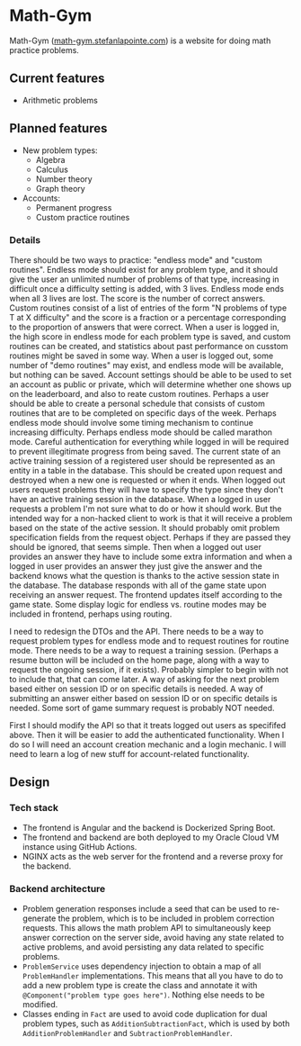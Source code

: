 # Math-Gym

Math-Gym ([math-gym.stefanlapointe.com](https://math-gym.stefanlapointe.com)) is a website for doing math practice problems.

## Current features

- Arithmetic problems

## Planned features

- New problem types:
  - Algebra
  - Calculus
  - Number theory
  - Graph theory
- Accounts:
  - Permanent progress
  - Custom practice routines

### Details

There should be two ways to practice: "endless mode" and "custom routines". Endless mode should exist for any problem type, and it should give the user an unlimited number of problems of that type, increasing in difficult once a difficulty setting is added, with 3 lives. Endless mode ends when all 3 lives are lost. The score is the number of correct answers. Custom routines consist of a list of entries of the form "N problems of type T at X difficulty" and the score is a fraction or a percentage corresponding to the proportion of answers that were correct. When a user is logged in, the high score in endless mode for each problem type is saved, and custom routines can be created, and statistics about past performance on cusstom routines might be saved in some way. When a user is logged out, some number of "demo routines" may exist, and endless mode will be available, but nothing can be saved. Account settings should be able to be used to set an account as public or private, which will determine whether one shows up on the leaderboard, and also to reate custom routines. Perhaps a user should be able to create a personal schedule that consists of custom routines that are to be completed on specific days of the week. Perhaps endless mode should involve some timing mechanism to continue increasing difficulty. Perhaps endless mode should be called marathon mode. Careful authentication for everything while logged in will be required to prevent illegitimate progress from being saved. The current state of an active training session of a registered user should be represented as an entity in a table in the database. This should be created upon request and destroyed when a new one is requested or when it ends. When logged out users request problems they will have to specify the type since they don't have an active training session in the database. When a logged in user requests a problem I'm not sure what to do or how it should work. But the intended way for a non-hacked client to work is that it will receive a problem based on the state of the active session. It should probably omit problem specification fields from the request object. Perhaps if they are passed they should be ignored, that seems simple. Then when a logged out user provides an answer they have to include some extra information and when a logged in user provides an answer they just give the answer and the backend knows what the question is thanks to the active session state in the database. The database responds with all of the game state upon receiving an answer request. The frontend updates itself according to the game state. Some display logic for endless vs. routine modes may be included in frontend, perhaps using routing.

I need to redesign the DTOs and the API. There needs to be a way to request problem types for endless mode and to request routines for routine mode. There needs to be a way to request a training session. (Perhaps a resume button will be included on the home page, along with a way to request the ongoing session, if it exists). Probably simpler to begin with not to include that, that can come later. A way of asking for the next problem based either on session ID or on specific details is needed. A way of submitting an answer either based on session ID or on specific details is needed. Some sort of game summary request is probably NOT needed.

First I should modify the API so that it treats logged out users as specififed above. Then it will be easier to add the authenticated functionality. When I do so I will need an account creation mechanic and a login mechanic. I will need to learn a log of new stuff for account-related functionality.

## Design

### Tech stack

- The frontend is Angular and the backend is Dockerized Spring Boot.
- The frontend and backend are both deployed to my Oracle Cloud VM instance using GitHub Actions.
- NGINX acts as the web server for the frontend and a reverse proxy for the backend.

### Backend architecture

- Problem generation responses include a seed that can be used to re-generate the problem, which is to be included in problem correction requests. This allows the math problem API to simultaneously keep answer correction on the server side, avoid having any state related to active problems, and avoid persisting any data related to specific problems.
- `ProblemService` uses dependency injection to obtain a map of all `ProblemHandler` implementations. This means that all you have to do to add a new problem type is create the class and annotate it with `@Component("problem type goes here")`. Nothing else needs to be modified.
- Classes ending in `Fact` are used to avoid code duplication for dual problem types, such as `AdditionSubtractionFact`, which is used by both `AdditionProblemHandler` and `SubtractionProblemHandler`.
